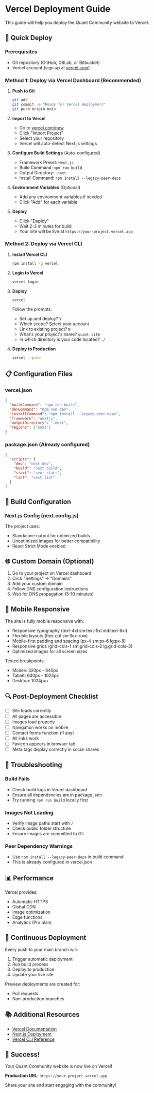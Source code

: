 # Vercel Deployment Guide

This guide will help you deploy the Quant Community website to Vercel.

## 🚀 Quick Deploy

### Prerequisites
- Git repository (GitHub, GitLab, or Bitbucket)
- Vercel account (sign up at [vercel.com](https://vercel.com))

### Method 1: Deploy via Vercel Dashboard (Recommended)

1. **Push to Git**
   ```bash
   git add .
   git commit -m "Ready for Vercel deployment"
   git push origin main
   ```

2. **Import to Vercel**
   - Go to [vercel.com/new](https://vercel.com/new)
   - Click "Import Project"
   - Select your repository
   - Vercel will auto-detect Next.js settings

3. **Configure Build Settings** (Auto-configured)
   - Framework Preset: `Next.js`
   - Build Command: `npm run build`
   - Output Directory: `.next`
   - Install Command: `npm install --legacy-peer-deps`

4. **Environment Variables** (Optional)
   - Add any environment variables if needed
   - Click "Add" for each variable

5. **Deploy**
   - Click "Deploy"
   - Wait 2-3 minutes for build
   - Your site will be live at `https://your-project.vercel.app`

### Method 2: Deploy via Vercel CLI

1. **Install Vercel CLI**
   ```bash
   npm install -g vercel
   ```

2. **Login to Vercel**
   ```bash
   vercel login
   ```

3. **Deploy**
   ```bash
   vercel
   ```
   
   Follow the prompts:
   - Set up and deploy? `Y`
   - Which scope? Select your account
   - Link to existing project? `N`
   - What's your project's name? `quant-iitb`
   - In which directory is your code located? `./`

4. **Deploy to Production**
   ```bash
   vercel --prod
   ```

## 📋 Configuration Files

### vercel.json
```json
{
  "buildCommand": "npm run build",
  "devCommand": "npm run dev",
  "installCommand": "npm install --legacy-peer-deps",
  "framework": "nextjs",
  "outputDirectory": ".next",
  "regions": ["bom1"]
}
```

### package.json (Already configured)
```json
{
  "scripts": {
    "dev": "next dev",
    "build": "next build",
    "start": "next start",
    "lint": "next lint"
  }
}
```

## 🔧 Build Configuration

### Next.js Config (next.config.js)
The project uses:
- Standalone output for optimized builds
- Unoptimized images for better compatibility
- React Strict Mode enabled

## 🌐 Custom Domain (Optional)

1. Go to your project on Vercel dashboard
2. Click "Settings" → "Domains"
3. Add your custom domain
4. Follow DNS configuration instructions
5. Wait for DNS propagation (5-10 minutes)

## 📱 Mobile Responsive

The site is fully mobile responsive with:
- Responsive typography (text-4xl sm:text-5xl md:text-6xl)
- Flexible layouts (flex-col sm:flex-row)
- Mobile-first padding and spacing (px-4 sm:px-6 lg:px-8)
- Responsive grids (grid-cols-1 sm:grid-cols-2 lg:grid-cols-3)
- Optimized images for all screen sizes

Tested breakpoints:
- Mobile: 320px - 640px
- Tablet: 640px - 1024px
- Desktop: 1024px+

## 🔍 Post-Deployment Checklist

- [ ] Site loads correctly
- [ ] All pages are accessible
- [ ] Images load properly
- [ ] Navigation works on mobile
- [ ] Contact forms function (if any)
- [ ] All links work
- [ ] Favicon appears in browser tab
- [ ] Meta tags display correctly in social shares

## 🐛 Troubleshooting

### Build Fails
- Check build logs in Vercel dashboard
- Ensure all dependencies are in package.json
- Try running `npm run build` locally first

### Images Not Loading
- Verify image paths start with `/`
- Check public folder structure
- Ensure images are committed to Git

### Peer Dependency Warnings
- Use `npm install --legacy-peer-deps` in build command
- This is already configured in vercel.json

## 📊 Performance

Vercel provides:
- Automatic HTTPS
- Global CDN
- Image optimization
- Edge functions
- Analytics (Pro plan)

## 🔄 Continuous Deployment

Every push to your main branch will:
1. Trigger automatic deployment
2. Run build process
3. Deploy to production
4. Update your live site

Preview deployments are created for:
- Pull requests
- Non-production branches

## 📚 Additional Resources

- [Vercel Documentation](https://vercel.com/docs)
- [Next.js Deployment](https://nextjs.org/docs/deployment)
- [Vercel CLI Reference](https://vercel.com/docs/cli)

## 🎉 Success!

Your Quant Community website is now live on Vercel!

**Production URL**: `https://your-project.vercel.app`

Share your site and start engaging with the community!

